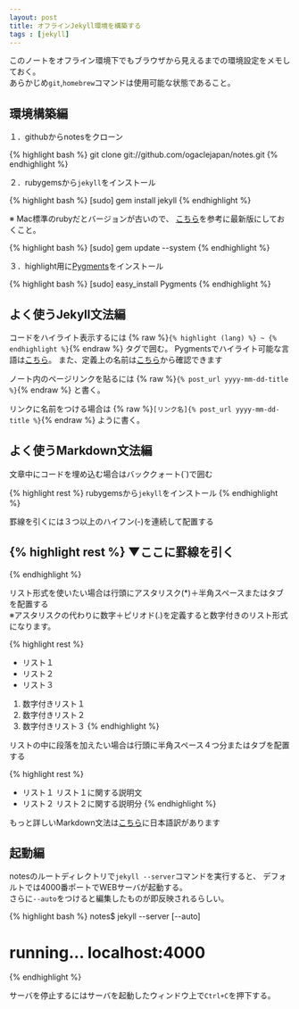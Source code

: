```yaml
---
layout: post
title: オフラインJekyll環境を構築する
tags : [jekyll]
---
```


このノートをオフライン環境下でもブラウザから見えるまでの環境設定をメモしておく。  
あらかじめ`git`,`homebrew`コマンドは使用可能な状態であること。

## 環境構築編

１．githubからnotesをクローン

{% highlight bash %}
git clone git://github.com/ogaclejapan/notes.git
{% endhighlight %}

２．rubygemsから`jekyll`をインストール

{% highlight bash %}
[sudo] gem install jekyll
{% endhighlight %}

※ Mac標準のrubyだとバージョンが古いので、
[こちら](http://pplog.org/?p=2155)を参考に最新版にしておくこと。

{% highlight bash %}
[sudo] gem update --system
{% endhighlight %}

３．highlight用に[Pygments](http://pygments.org/)をインストール

{% highlight bash %}
[sudo] easy_install Pygments
{% endhighlight %}


## よく使うJekyll文法編

コードをハイライト表示するには
{% raw %}`{% highlight (lang) %} ~ {% endhighlight %}`{% endraw %}
タグで囲む。
Pygmentsでハイライト可能な言語は[こちら](http://pygments.org/languages/)。
また、定義上の名前は[こちら](http://pygments.org/docs/lexers/)から確認できます

ノート内のページリンクを貼るには
{% raw %}`{% post_url yyyy-mm-dd-title %}`{% endraw %}
と書く。

リンクに名前をつける場合は
{% raw %}`[リンク名]{% post_url yyyy-mm-dd-title %}`{% endraw %}
ように書く。


## よく使うMarkdown文法編

文章中にコードを埋め込む場合はバッククォート(\`)で囲む

{% highlight rest %}
rubygemsから`jekyll`をインストール
{% endhighlight %}

罫線を引くには３つ以上のハイフン(\-)を連続して配置する

{% highlight rest %}
▼ここに罫線を引く
-----------------
{% endhighlight %}

リスト形式を使いたい場合は行頭にアスタリスク(\*)＋半角スペースまたはタブを配置する  
※アスタリスクの代わりに数字＋ピリオド(\.)を定義すると数字付きのリスト形式になります。

{% highlight rest %}
* リスト１
* リスト２
* リスト３

1. 数字付きリスト１
2. 数字付きリスト２
3. 数字付きリスト３
{% endhighlight %}

リストの中に段落を加えたい場合は行頭に半角スペース４つ分またはタブを配置する

{% highlight rest %}
* リスト１
	リスト１に関する説明文
* リスト２
	リスト２に関する説明分
{% endhighlight %}


もっと詳しいMarkdown文法は[こちら](http://blog.2310.net/archives/6)に日本語訳があります


## 起動編

notesのルートディレクトリで`jekyll --server`コマンドを実行すると、
デフォルトでは4000番ポートでWEBサーバが起動する。  
さらに`--auto`をつけると編集したものが即反映されるらしい。

{% highlight bash %}
  notes$ jekyll --server [--auto]
  # running... localhost:4000
{% endhighlight %}

サーバを停止するにはサーバを起動したウィンドウ上で`Ctrl+C`を押下する。
